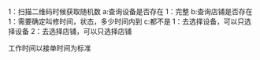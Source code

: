 1：扫描二维码时候获取随机数
	a:查询设备是否存在
		1：完整
	b:查询店铺是否存在
		1：需要确定叫修时间，状态，多少时间内到
	c:都不是
		1：去选择设备，可以只选择设备
		2：去选择店铺，可以只选择店铺


工作时间以接单时间为标准